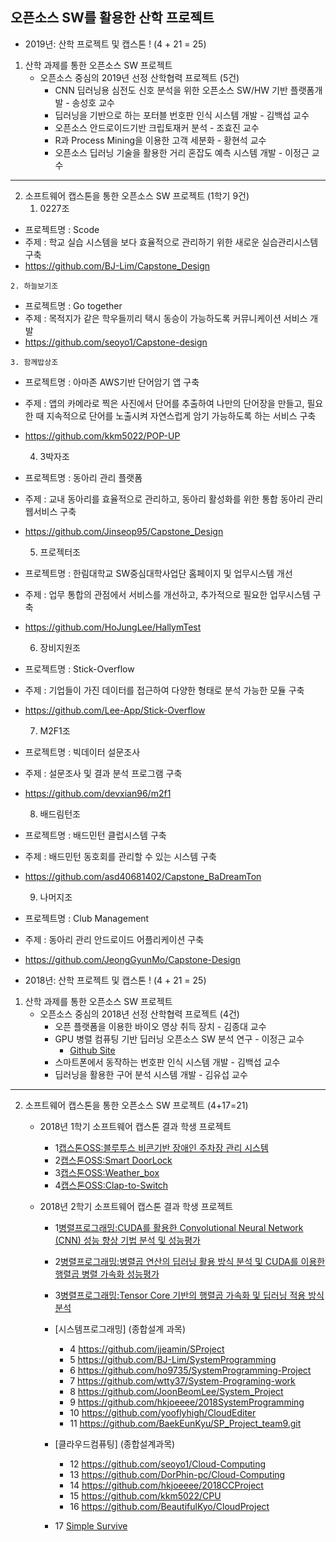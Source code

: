 ## 오픈소스 SW를 활용한 산학 프로젝트


 * 2019년: 산학 프로젝트 및 캡스톤 ! (4 + 21 = 25)
 
 1. 산학 과제를 통한 오픈소스 SW 프로젝트
    - 오픈소스 중심의 2019년 선정 산학협력 프로젝트   (5건)
         * CNN 딥러닝용 심전도 신호 분석을 위한 오픈소스 SW/HW 기반  플랫폼개발 - 송성호 교수
         * 딥러닝을 기반으로 하는 포터블 번호판 인식 시스템 개발 - 김백섭 교수
         * 오픈소스 안드로이드기반 크립토재커 분석 - 조효진 교수
         * R과 Process Mining을 이용한 고객 세분화 - 황현석 교수
         * 오픈소스 딥러닝 기술을 활용한 거리 혼잡도 예측 시스템 개발 - 이정근 교수
 *  *  *
 2. 소프트웨어 캡스톤을 통한 오픈소스 SW 프로젝트 (1학기 9건)
    1. 0227조
   * 프로젝트명 : Scode
   * 주제 : 학교 실습 시스템을 보다 효율적으로 관리하기 위한 새로운 실습관리시스템 구축
   * https://github.com/BJ-Lim/Capstone_Design

    2. 하늘보기조
   * 프로젝트명 : Go together
   * 주제 : 목적지가 같은 학우들끼리 택시 동승이 가능하도록 커뮤니케이션 서비스 개발
   * https://github.com/seoyo1/Capstone-design

    3. 함께밥상조
   * 프로젝트명 : 아마존 AWS기반 단어암기 앱 구축
   * 주제 : 앱의 카메라로 찍은 사진에서 단어를 추출하여 나만의 단어장을 만들고, 
     필요한 때 지속적으로 단어를 노출시켜 자연스럽게 암기 가능하도록 하는 서비스 구축 
   * https://github.com/kkm5022/POP-UP
 
     4. 3박자조
   * 프로젝트명 : 동아리 관리 플랫폼
   * 주제 : 교내 동아리를 효율적으로 관리하고, 동아리 활성화를 위한 통합 동아리 관리 웹서비스 구축 
   * https://github.com/Jinseop95/Capstone_Design
   
     5. 프로젝터조
   * 프로젝트명 : 한림대학교 SW중심대학사업단 홈페이지 및 업무시스템 개선
   * 주제 : 업무 통합의 관점에서 서비스를 개선하고, 추가적으로 필요한 업무시스템 구축
   * https://github.com/HoJungLee/HallymTest

     6. 장비지원조
   * 프로젝트명 : Stick-Overflow
   * 주제 : 기업들이 가진 데이터를 접근하여 다양한 형태로 분석 가능한 모듈 구축
   * https://github.com/Lee-App/Stick-Overflow
   
     7. M2F1조
   * 프로젝트명 : 빅데이터 설문조사
   * 주제 : 설문조사 및 결과 분석 프로그램 구축
   * https://github.com/devxian96/m2f1
   
     8. 배드림턴조
   * 프로젝트명 : 배드민턴 클럽시스템 구축
   * 주제 : 배드민턴 동호회를 관리할 수 있는 시스템 구축
   * https://github.com/asd40681402/Capstone_BaDreamTon
   
     9. 나머지조
   * 프로젝트명 : Club Management
   * 주제 : 동아리 관리 안드로이드 어플리케이션 구축
   * https://github.com/JeongGyunMo/Capstone-Design



 * 2018년: 산학 프로젝트 및 캡스톤 ! (4 + 21 = 25)
 
 1. 산학 과제를 통한 오픈소스 SW 프로젝트
    - 오픈소스 중심의 2018년 선정 산학협력 프로젝트   (4건)
         * 오픈 플랫폼을 이용한 바이오 영상 취득 장치 - 김종대 교수
         * GPU 병렬 컴퓨팅 기반 딥러닝 오픈소스 SW 분석 연구 - 이정근 교수
            - [Github Site](https://github.com/jeonggunlee/BitOptimizer4ML/blob/master/README.md)
         * 스마트폰에서 동작하는 번호판 인식 시스템 개발 - 김백섭 교수
         * 딥러닝을 활용한 구어 분석 시스템 개발 - 김유섭 교수

*  *  *
 2. 소프트웨어 캡스톤을 통한 오픈소스 SW 프로젝트 (4+17=21)
    - 2018년 1학기 소프트웨어 캡스톤 결과 학생 프로젝트   
        * 1[캡스톤OSS:블루투스 비콘기반 장애인 주차장 관리 시스템](https://github.com/YONGEEEE/Bluetooth-based-handicapped-parking-area-system)
        * 2[캡스톤OSS:Smart DoorLock](https://github.com/jeonggunlee/Capstone-Design/blob/master/DitialDoorLock/README.md)
        * 3[캡스톤OSS:Weather_box](https://github.com/jeonggunlee/Capstone-Design/blob/master/WeatherBox/README.md)
        * 4[캡스톤OSS:Clap-to-Switch](https://github.com/cobaltp/clap-to-switch)

    - 2018년 2학기 소프트웨어 캡스톤 결과 학생 프로젝트   
        * 1[병렬프로그래밍:CUDA를 활용한 Convolutional Neural Network (CNN) 성능 향상 기법 분석 및 성능평가](https://github.com/jeonggunlee/Parallel_Programming_2018_Fall/tree/master/Capstone/TEAM_B_CUCONN) 
        * 2[병렬프로그래밍:병렬곱 연산의 딥러닝 활용 방식 분석 및 CUDA를 이용한 행렬곱 병렬 가속화 성능평가](https://github.com/jeonggunlee/Parallel_Programming_2018_Fall/tree/master/Capstone/TEAM_A_MatACCEL)
        * 3[병렬프로그래밍:Tensor Core 기반의 행렬곱 가속화 및 딥러닝 적용 방식 분석](https://github.com/jeonggunlee/Parallel_Programming_2018_Fall/tree/master/Capstone/TEAM_C_TENCORE)
        * [시스템프로그래밍] (종합설계 과목)
            - 4 https://github.com/jjeamin/SProject
            - 5 https://github.com/BJ-Lim/SystemProgramming
            - 6 https://github.com/ho9735/SystemProgramming-Project
            - 7 https://github.com/wtty37/System-Programing-work
            - 8 https://github.com/JoonBeomLee/System_Project
            - 9 https://github.com/hkjoeeee/2018SystemProgramming
            - 10 https://github.com/yooflyhigh/CloudEditer
            - 11 https://github.com/BaekEunKyu/SP_Project_team9.git
        * [클라우드컴퓨팅] (종합설계과목)
            - 12 https://github.com/seoyo1/Cloud-Computing
            - 13 https://github.com/DorPhin-pc/Cloud-Computing
            - 14 https://github.com/hkjoeeee/2018CCProject
            - 15 https://github.com/kkm5022/CPU
            - 16 https://github.com/BeautifulKyo/CloudProject

        * 17 [Simple Survive](https://github.com/HyoJuns/Hallym_UntiyProject)
